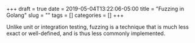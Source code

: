 +++ 
draft = true
date = 2019-05-04T13:22:06-05:00
title = "Fuzzing in Golang"
slug = "" 
tags = []
categories = []
+++

Unlike unit or integration testing, fuzzing is a technique that is much less exact or well-defined, and is thus less commonly implemented.